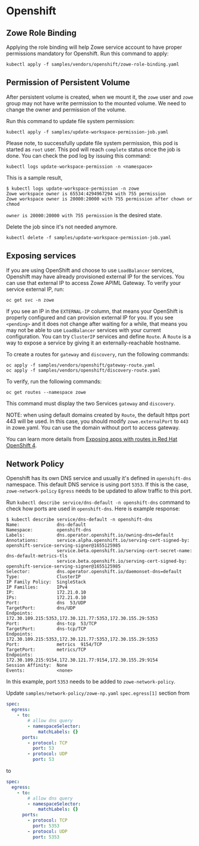 # Openshift

## Zowe Role Binding

Applying the role binding will help Zowe service account to have proper permissions mandatory for Openshift. Run this command to apply:

```
kubectl apply -f samples/vendors/openshift/zowe-role-binding.yaml
```

## Permission of Persistent Volume

After persistent volume is created, when we mount it, the `zowe` user and `zowe` group may not have write permission to the mounted volume. We need to change the owner and permission of the volume.

Run this command to update file system permission:

```
kubectl apply -f samples/update-workspace-permission-job.yaml
```

Please note, to successfully update file system permission, this pod is started as `root` user. This pod will reach `complete` status once the job is done. You can check the pod log by issuing this command:

```
kubectl logs update-workspace-permission -n <namespace>
```

This is a sample result,

```
$ kubectl logs update-workspace-permission -n zowe
Zowe workspace owner is 65534:4294967294 with 755 permission
Zowe workspace owner is 20000:20000 with 755 permission after chown or chmod
```

`owner is 20000:20000 with 755 permission` is the desired state.

Delete the job since it's not needed anymore.

```
kubectl delete -f samples/update-workspace-permission-job.yaml
```

## Exposing services

If you are using OpenShift and choose to use `LoadBalancer` services, Openshift may have already provisioned external IP for the services. You can use that external IP to access Zowe APIML Gateway. To verify your service external IP, run:

```
oc get svc -n zowe
```

If you see an IP in the `EXTERNAL-IP` column, that means your OpenShift is properly configured and can provision external IP for you. If you see `<pending>` and it does not change after waiting for a while, that means you may not be able to use `LoadBalancer` services with your current configuration. You can try `ClusterIP` services and define `Route`. A `Route` is a way to expose a service by giving it an externally-reachable hostname.

To create a routes for `gateway` and `discovery`, run the following commands:

```
oc apply -f samples/vendors/openshift/gateway-route.yaml
oc apply -f samples/vendors/openshift/discovery-route.yaml
```

To verify, run the following commands:

```
oc get routes --namespace zowe
```

This command must display the two Services `gateway` and `discovery`.

NOTE: when using default domains created by `Route`, the default https port 443 will be used. In this case, you should modify `zowe.externalPort` to `443` in zowe.yaml. You can use the domain without port to access gateway.

You can learn more details from [Exposing apps with routes in Red Hat OpenShift 4](https://cloud.ibm.com/docs/openshift?topic=openshift-openshift_routes).

## Network Policy

Openshift has its own DNS service and usually it's defined in `openshift-dns` namespace. This default DNS service is using port `5353`. If this is the case, `zowe-network-policy` `Egress` needs to be updated to allow traffic to this port.

Run `kubectl describe service/dns-default -n openshift-dns` command to check how ports are used in `openshift-dns`. Here is example response:

```
$ kubectl describe service/dns-default -n openshift-dns
Name:              dns-default
Namespace:         openshift-dns
Labels:            dns.operator.openshift.io/owning-dns=default
Annotations:       service.alpha.openshift.io/serving-cert-signed-by: openshift-service-serving-signer@1655125985
                   service.beta.openshift.io/serving-cert-secret-name: dns-default-metrics-tls
                   service.beta.openshift.io/serving-cert-signed-by: openshift-service-serving-signer@1655125985
Selector:          dns.operator.openshift.io/daemonset-dns=default
Type:              ClusterIP
IP Family Policy:  SingleStack
IP Families:       IPv4
IP:                172.21.0.10
IPs:               172.21.0.10
Port:              dns  53/UDP
TargetPort:        dns/UDP
Endpoints:         172.30.109.215:5353,172.30.121.77:5353,172.30.155.29:5353
Port:              dns-tcp  53/TCP
TargetPort:        dns-tcp/TCP
Endpoints:         172.30.109.215:5353,172.30.121.77:5353,172.30.155.29:5353
Port:              metrics  9154/TCP
TargetPort:        metrics/TCP
Endpoints:         172.30.109.215:9154,172.30.121.77:9154,172.30.155.29:9154
Session Affinity:  None
Events:            <none>
```

In this example, port `5353` needs to be added to `zowe-network-policy`.

Update `samples/network-policy/zowe-np.yaml` `spec.egress[1]` section from

```yaml
spec:
  egress:
    - to:
        # allow dns query
        - namespaceSelector:
            matchLabels: {}
      ports:
        - protocol: TCP
          port: 53
        - protocol: UDP
          port: 53
```

to

```yaml
spec:
  egress:
    - to:
        # allow dns query
        - namespaceSelector:
            matchLabels: {}
      ports:
        - protocol: TCP
          port: 5353
        - protocol: UDP
          port: 5353
```
